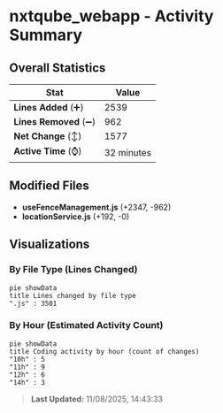 # nxtqube_webapp - Activity Summary 

## Overall Statistics

| Stat                   | Value                                                             |
| ---------------------- | ----------------------------------------------------------------- |
| **Lines Added** (➕)   | 2539                                          |
| **Lines Removed** (➖) | 962                                        |
| **Net Change** (↕)    | 1577                |
| **Active Time** (⌚)   | 32 minutes |


## Modified Files
- **useFenceManagement.js** (+2347, -962)
- **locationService.js** (+192, -0)

## Visualizations

### By File Type (Lines Changed)

```mermaid
pie showData
title Lines changed by file type
".js" : 3501
```

### By Hour (Estimated Activity Count)

```mermaid
pie showData
title Coding activity by hour (count of changes)
"10h" : 5
"11h" : 9
"12h" : 6
"14h" : 3
```


> **Last Updated:** 11/08/2025, 14:43:33